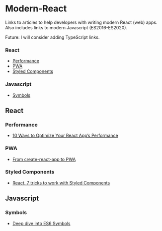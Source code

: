 # Modern-React
Links to articles to help developers with writing modern React (web) apps. Also includes links to modern Javascript (ES2016-ES2020).

Future: I will consider adding TypeScript links.

### React
* [Performance](#performance)
* [PWA](#pwa)
* [Styled Components](#styled-components)

### Javascript
* [Symbols](#symbols)


## React

### Performance
* [10 Ways to Optimize Your React App’s Performance](https://blog.bitsrc.io/10-ways-to-optimize-your-react-apps-performance)

### PWA
* [From create-react-app to PWA](https://blog.logrocket.com/from-create-react-app-to-pwa/)

### Styled Components
* [React. 7 tricks to work with Styled Components](https://medium.com/javascript-in-plain-english/react-7-tricks-to-work-with-styled-components)

## Javascript

### Symbols
* [Deep dive into ES6 Symbols](https://everyday.codes/javascript/deep-dive-into-es6-symbols/)
